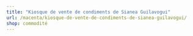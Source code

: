 ```yaml
---
title: "Kiosque de vente de condiments de Sianea Guilavogui"
url: /macenta/kiosque-de-vente-de-condiments-de-sianea-guilavogui/
shop: commodité
---
```

